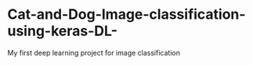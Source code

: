 # Cat-and-Dog-Image-classification-using-keras-DL-
My first deep learning project for image classification
